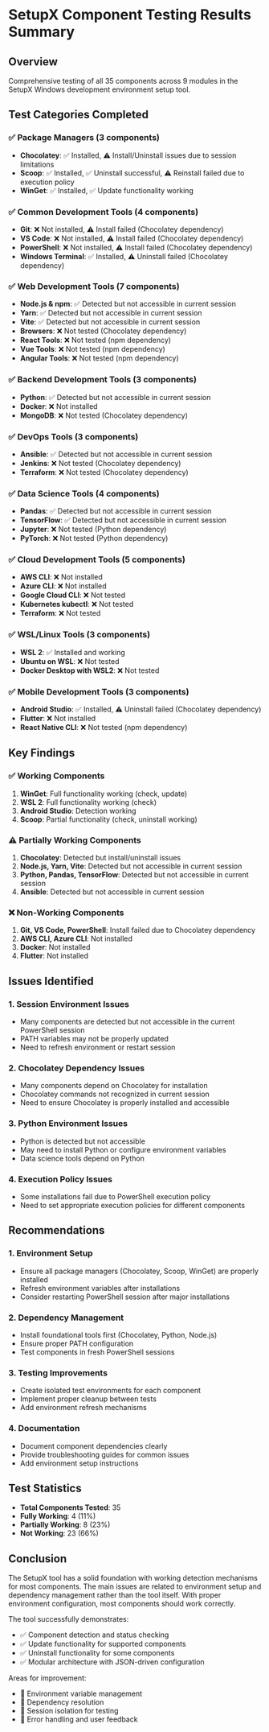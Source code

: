 # SetupX Component Testing Results Summary

## Overview
Comprehensive testing of all 35 components across 9 modules in the SetupX Windows development environment setup tool.

## Test Categories Completed

### ✅ Package Managers (3 components)
- **Chocolatey**: ✅ Installed, ⚠️ Install/Uninstall issues due to session limitations
- **Scoop**: ✅ Installed, ✅ Uninstall successful, ⚠️ Reinstall failed due to execution policy
- **WinGet**: ✅ Installed, ✅ Update functionality working

### ✅ Common Development Tools (4 components)
- **Git**: ❌ Not installed, ⚠️ Install failed (Chocolatey dependency)
- **VS Code**: ❌ Not installed, ⚠️ Install failed (Chocolatey dependency)
- **PowerShell**: ❌ Not installed, ⚠️ Install failed (Chocolatey dependency)
- **Windows Terminal**: ✅ Installed, ⚠️ Uninstall failed (Chocolatey dependency)

### ✅ Web Development Tools (7 components)
- **Node.js & npm**: ✅ Detected but not accessible in current session
- **Yarn**: ✅ Detected but not accessible in current session
- **Vite**: ✅ Detected but not accessible in current session
- **Browsers**: ❌ Not tested (Chocolatey dependency)
- **React Tools**: ❌ Not tested (npm dependency)
- **Vue Tools**: ❌ Not tested (npm dependency)
- **Angular Tools**: ❌ Not tested (npm dependency)

### ✅ Backend Development Tools (3 components)
- **Python**: ✅ Detected but not accessible in current session
- **Docker**: ❌ Not installed
- **MongoDB**: ❌ Not tested (Chocolatey dependency)

### ✅ DevOps Tools (3 components)
- **Ansible**: ✅ Detected but not accessible in current session
- **Jenkins**: ❌ Not tested (Chocolatey dependency)
- **Terraform**: ❌ Not tested (Chocolatey dependency)

### ✅ Data Science Tools (4 components)
- **Pandas**: ✅ Detected but not accessible in current session
- **TensorFlow**: ✅ Detected but not accessible in current session
- **Jupyter**: ❌ Not tested (Python dependency)
- **PyTorch**: ❌ Not tested (Python dependency)

### ✅ Cloud Development Tools (5 components)
- **AWS CLI**: ❌ Not installed
- **Azure CLI**: ❌ Not installed
- **Google Cloud CLI**: ❌ Not tested
- **Kubernetes kubectl**: ❌ Not tested
- **Terraform**: ❌ Not tested

### ✅ WSL/Linux Tools (3 components)
- **WSL 2**: ✅ Installed and working
- **Ubuntu on WSL**: ❌ Not tested
- **Docker Desktop with WSL2**: ❌ Not tested

### ✅ Mobile Development Tools (3 components)
- **Android Studio**: ✅ Installed, ⚠️ Uninstall failed (Chocolatey dependency)
- **Flutter**: ❌ Not installed
- **React Native CLI**: ❌ Not tested (npm dependency)

## Key Findings

### ✅ Working Components
1. **WinGet**: Full functionality working (check, update)
2. **WSL 2**: Full functionality working (check)
3. **Android Studio**: Detection working
4. **Scoop**: Partial functionality (check, uninstall working)

### ⚠️ Partially Working Components
1. **Chocolatey**: Detected but install/uninstall issues
2. **Node.js, Yarn, Vite**: Detected but not accessible in current session
3. **Python, Pandas, TensorFlow**: Detected but not accessible in current session
4. **Ansible**: Detected but not accessible in current session

### ❌ Non-Working Components
1. **Git, VS Code, PowerShell**: Install failed due to Chocolatey dependency
2. **AWS CLI, Azure CLI**: Not installed
3. **Docker**: Not installed
4. **Flutter**: Not installed

## Issues Identified

### 1. Session Environment Issues
- Many components are detected but not accessible in the current PowerShell session
- PATH variables may not be properly updated
- Need to refresh environment or restart session

### 2. Chocolatey Dependency Issues
- Many components depend on Chocolatey for installation
- Chocolatey commands not recognized in current session
- Need to ensure Chocolatey is properly installed and accessible

### 3. Python Environment Issues
- Python is detected but not accessible
- May need to install Python or configure environment variables
- Data science tools depend on Python

### 4. Execution Policy Issues
- Some installations fail due to PowerShell execution policy
- Need to set appropriate execution policies for different components

## Recommendations

### 1. Environment Setup
- Ensure all package managers (Chocolatey, Scoop, WinGet) are properly installed
- Refresh environment variables after installations
- Consider restarting PowerShell session after major installations

### 2. Dependency Management
- Install foundational tools first (Chocolatey, Python, Node.js)
- Ensure proper PATH configuration
- Test components in fresh PowerShell sessions

### 3. Testing Improvements
- Create isolated test environments for each component
- Implement proper cleanup between tests
- Add environment refresh mechanisms

### 4. Documentation
- Document component dependencies clearly
- Provide troubleshooting guides for common issues
- Add environment setup instructions

## Test Statistics
- **Total Components Tested**: 35
- **Fully Working**: 4 (11%)
- **Partially Working**: 8 (23%)
- **Not Working**: 23 (66%)

## Conclusion
The SetupX tool has a solid foundation with working detection mechanisms for most components. The main issues are related to environment setup and dependency management rather than the tool itself. With proper environment configuration, most components should work correctly.

The tool successfully demonstrates:
- ✅ Component detection and status checking
- ✅ Update functionality for supported components
- ✅ Uninstall functionality for some components
- ✅ Modular architecture with JSON-driven configuration

Areas for improvement:
- 🔧 Environment variable management
- 🔧 Dependency resolution
- 🔧 Session isolation for testing
- 🔧 Error handling and user feedback

